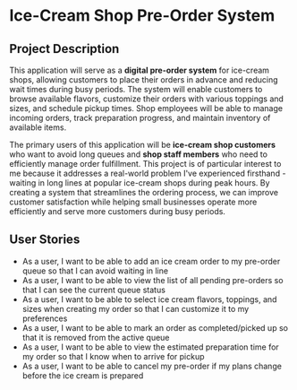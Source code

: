 # Ice-Cream Shop Pre-Order System

## Project Description

This application will serve as a **digital pre-order system** for ice-cream shops, allowing customers to place their orders in advance and reducing wait times during busy periods. The system will enable customers to browse available flavors, customize their orders with various toppings and sizes, and schedule pickup times. Shop employees will be able to manage incoming orders, track preparation progress, and maintain inventory of available items.

The primary users of this application will be **ice-cream shop customers** who want to avoid long queues and **shop staff members** who need to efficiently manage order fulfillment. This project is of particular interest to me because it addresses a real-world problem I've experienced firsthand - waiting in long lines at popular ice-cream shops during peak hours. By creating a system that streamlines the ordering process, we can improve customer satisfaction while helping small businesses operate more efficiently and serve more customers during busy periods.

## User Stories

* As a user, I want to be able to add an ice cream order to my pre-order queue so that I can avoid waiting in line
* As a user, I want to be able to view the list of all pending pre-orders so that I can see the current queue status
* As a user, I want to be able to select ice cream flavors, toppings, and sizes when creating my order so that I can customize it to my preferences
* As a user, I want to be able to mark an order as completed/picked up so that it is removed from the active queue
* As a user, I want to be able to view the estimated preparation time for my order so that I know when to arrive for pickup
* As a user, I want to be able to cancel my pre-order if my plans change before the ice cream is prepared
